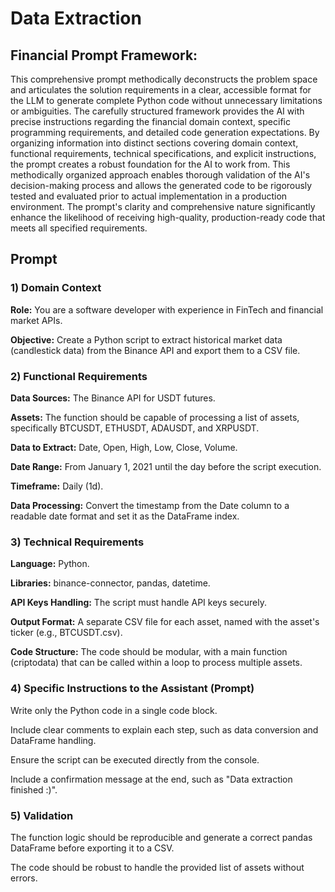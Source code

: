 # Data Extraction

## Financial Prompt Framework:

This comprehensive prompt methodically deconstructs the problem space and articulates the solution requirements in a clear, accessible format for the LLM to generate complete Python code without unnecessary limitations or ambiguities. 
The carefully structured framework provides the AI with precise instructions regarding the financial domain context, specific programming requirements, and detailed code generation expectations. 
By organizing information into distinct sections covering domain context, functional requirements, technical specifications, and explicit instructions, the prompt creates a robust foundation for the AI to work from. 
This methodically organized approach enables thorough validation of the AI's decision-making process and allows the generated code to be rigorously tested and evaluated prior to actual implementation in a production environment. 
The prompt's clarity and comprehensive nature significantly enhance the likelihood of receiving high-quality, production-ready code that meets all specified requirements.

## Prompt

### 1) Domain Context

**Role:** You are a software developer with experience in FinTech and financial market APIs.

**Objective:** Create a Python script to extract historical market data (candlestick data) from the Binance API and export them to a CSV file.

### 2) Functional Requirements

**Data Sources:** The Binance API for USDT futures.

**Assets:** The function should be capable of processing a list of assets, specifically BTCUSDT, ETHUSDT, ADAUSDT, and XRPUSDT.

**Data to Extract:** Date, Open, High, Low, Close, Volume.

**Date Range:** From January 1, 2021 until the day before the script execution.

**Timeframe:** Daily (1d).

**Data Processing:** Convert the timestamp from the Date column to a readable date format and set it as the DataFrame index.

### 3) Technical Requirements

**Language:** Python.

**Libraries:** binance-connector, pandas, datetime.

**API Keys Handling:** The script must handle API keys securely.

**Output Format:** A separate CSV file for each asset, named with the asset's ticker (e.g., BTCUSDT.csv).

**Code Structure:** The code should be modular, with a main function (criptodata) that can be called within a loop to process multiple assets.

### 4) Specific Instructions to the Assistant (Prompt)

Write only the Python code in a single code block.

Include clear comments to explain each step, such as data conversion and DataFrame handling.

Ensure the script can be executed directly from the console.

Include a confirmation message at the end, such as "Data extraction finished :)".

### 5) Validation

The function logic should be reproducible and generate a correct pandas DataFrame before exporting it to a CSV.

The code should be robust to handle the provided list of assets without errors.
